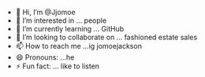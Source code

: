- 👋 Hi, I’m @Jjomoe
- 👀 I’m interested in ... people 
- 🌱 I’m currently learning ... GitHub 
- 💞️ I’m looking to collaborate on ... fashioned estate sales 
- 📫 How to reach me ...ig jomoejackson 
- 😄 Pronouns: ...he
- ⚡ Fun fact: ... like to listen 

<!---
Jjomoe/Jjomoe is a ✨ special ✨ repository because its `README.md` (this file) appears on your GitHub profile.
You can click the Preview link to take a look at your changes.
--->
